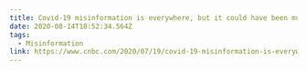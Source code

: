 ```yaml
---
title: Covid-19 misinformation is everywhere, but it could have been much worse
date: 2020-08-14T18:52:34.564Z
tags:
  - Misinformation
link: https://www.cnbc.com/2020/07/19/covid-19-misinformation-is-everywhere-but-it-could-have-been-worse.html
---
```

